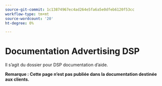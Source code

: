 ```yaml
---
source-git-commit: 1c13874967ec4ad264e5fa6a5e0dfeb6120f53cc
workflow-type: tm+mt
source-wordcount: '20'
ht-degree: 0%

---
```

# Documentation Advertising DSP

Il s’agit du dossier pour DSP documentation d’aide.

**Remarque : Cette page n’est pas publiée dans la documentation destinée aux clients.**
